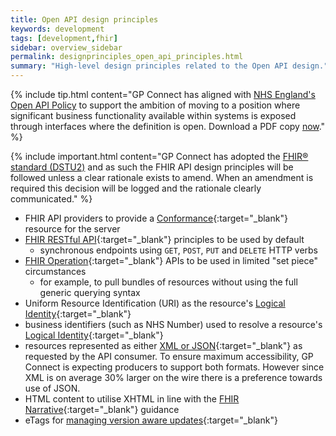 ```yaml
---
title: Open API design principles
keywords: development
tags: [development,fhir]
sidebar: overview_sidebar
permalink: designprinciples_open_api_principles.html
summary: "High-level design principles related to the Open API design."
---
```


{% include tip.html content="GP Connect has aligned with [NHS England's Open API Policy](https://www.england.nhs.uk/digitaltechnology/info-revolution/interoperability/open-api/) to support the ambition of moving to a position where significant business functionality available within systems is exposed through interfaces where the definition is open. Download a PDF copy [now](https://www.england.nhs.uk/wp-content/uploads/2014/05/open-api-policy.pdf)." %}

{% include important.html content="GP Connect has adopted the [FHIR&reg; standard (DSTU2)](https://www.hl7.org/fhir/DSTU2/) and as such the FHIR API design principles will be followed unless a clear rationale exists to amend. When an amendment is required this decision will be logged and the rationale clearly communicated." %}

- FHIR API providers to provide a [Conformance](https://www.hl7.org/fhir/DSTU2/conformance.html){:target="_blank"} resource for the server
- [FHIR RESTful API](https://www.hl7.org/fhir/DSTU2/http.html){:target="_blank"} principles to be used by default
  - synchronous endpoints using `GET`, `POST`, `PUT` and `DELETE` HTTP verbs
- [FHIR Operation](https://www.hl7.org/fhir/DSTU2/operations.html){:target="_blank"} APIs to be used in limited "set piece" circumstances
  - for example, to pull bundles of resources without using the full generic querying syntax
- Uniform Resource Identification (URI) as the resource's [Logical Identity](https://www.hl7.org/fhir/DSTU2/resource.html#id){:target="_blank"}
- business identifiers (such as NHS Number) used to resolve a resource's [Logical Identity](https://www.hl7.org/fhir/DSTU2/resource.html#id){:target="_blank"}
- resources represented as either [XML or JSON](https://www.hl7.org/fhir/DSTU2/formats.html#wire){:target="_blank"} as requested by the API consumer.  To ensure maximum accessibility, GP Connect is expecting producers to support both formats.  However since XML is on average 30% larger on the wire there is a preference towards use of JSON. 
- HTML content to utilise XHTML in line with the [FHIR Narrative](https://www.hl7.org/fhir/DSTU2/narrative.html){:target="_blank"} guidance
- eTags for [managing version aware updates](https://www.hl7.org/fhir/DSTU2/http.html#concurrency){:target="_blank"}
